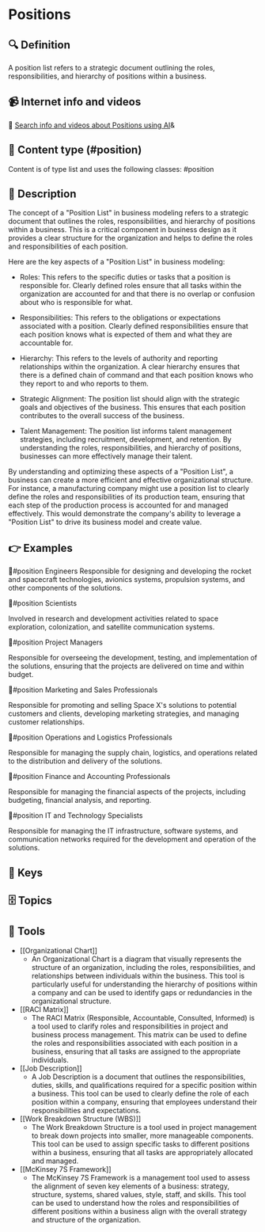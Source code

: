
# Positions


## 🔍 Definition
A position list refers to a strategic document outlining the roles, responsibilities, and hierarchy of positions within a business.


## 📹 Internet info and videos
🤖 [Search info and videos about Positions using AI](https://www.perplexity.ai/search?q=videos+about+Positions:+
)&

## 📰 Content type (#position)
Content is of type list and uses the following classes: #position


## 📖 Description
The concept of a "Position List" in business modeling refers to a strategic document that outlines the roles, responsibilities, and hierarchy of positions within a business. This is a critical component in business design as it provides a clear structure for the organization and helps to define the roles and responsibilities of each position. 

Here are the key aspects of a "Position List" in business modeling:

- Roles: This refers to the specific duties or tasks that a position is responsible for. Clearly defined roles ensure that all tasks within the organization are accounted for and that there is no overlap or confusion about who is responsible for what.

- Responsibilities: This refers to the obligations or expectations associated with a position. Clearly defined responsibilities ensure that each position knows what is expected of them and what they are accountable for.

- Hierarchy: This refers to the levels of authority and reporting relationships within the organization. A clear hierarchy ensures that there is a defined chain of command and that each position knows who they report to and who reports to them.

- Strategic Alignment: The position list should align with the strategic goals and objectives of the business. This ensures that each position contributes to the overall success of the business.

- Talent Management: The position list informs talent management strategies, including recruitment, development, and retention. By understanding the roles, responsibilities, and hierarchy of positions, businesses can more effectively manage their talent.

By understanding and optimizing these aspects of a "Position List", a business can create a more efficient and effective organizational structure. For instance, a manufacturing company might use a position list to clearly define the roles and responsibilities of its production team, ensuring that each step of the production process is accounted for and managed effectively. This would demonstrate the company's ability to leverage a "Position List" to drive its business model and create value.

## 👉 Examples

🪪#position Engineers
Responsible for designing and developing the rocket and spacecraft technologies, avionics systems, propulsion systems, and other components of the solutions.

🪪#position Scientists

Involved in research and development activities related to space exploration, colonization, and satellite communication systems.

🪪#position Project Managers

Responsible for overseeing the development, testing, and implementation of the solutions, ensuring that the projects are delivered on time and within budget.

🪪#position Marketing and Sales Professionals

Responsible for promoting and selling Space X's solutions to potential customers and clients, developing marketing strategies, and managing customer relationships.

🪪#position Operations and Logistics Professionals

Responsible for managing the supply chain, logistics, and operations related to the distribution and delivery of the solutions.

🪪#position Finance and Accounting Professionals

Responsible for managing the financial aspects of the projects, including budgeting, financial analysis, and reporting.

🪪#position IT and Technology Specialists

Responsible for managing the IT infrastructure, software systems, and communication networks required for the development and operation of the solutions.


## 🔑 Keys



## 🗄️ Topics


## 🧰 Tools
- [[Organizational Chart]]
  - An Organizational Chart is a diagram that visually represents the structure of an organization, including the roles, responsibilities, and relationships between individuals within the business. This tool is particularly useful for understanding the hierarchy of positions within a company and can be used to identify gaps or redundancies in the organizational structure.
- [[RACI Matrix]]
  - The RACI Matrix (Responsible, Accountable, Consulted, Informed) is a tool used to clarify roles and responsibilities in project and business process management. This matrix can be used to define the roles and responsibilities associated with each position in a business, ensuring that all tasks are assigned to the appropriate individuals.
- [[Job Description]]
  - A Job Description is a document that outlines the responsibilities, duties, skills, and qualifications required for a specific position within a business. This tool can be used to clearly define the role of each position within a company, ensuring that employees understand their responsibilities and expectations.
- [[Work Breakdown Structure (WBS)]]
  - The Work Breakdown Structure is a tool used in project management to break down projects into smaller, more manageable components. This tool can be used to assign specific tasks to different positions within a business, ensuring that all tasks are appropriately allocated and managed.
- [[McKinsey 7S Framework]]
  - The McKinsey 7S Framework is a management tool used to assess the alignment of seven key elements of a business: strategy, structure, systems, shared values, style, staff, and skills. This tool can be used to understand how the roles and responsibilities of different positions within a business align with the overall strategy and structure of the organization.

